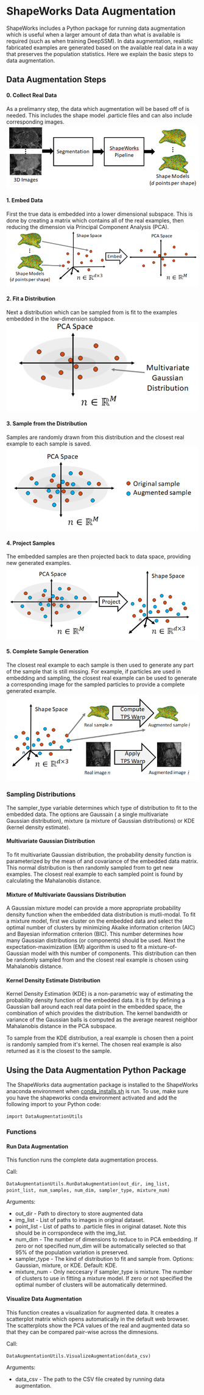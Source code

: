 # ShapeWorks Data Augmentation 

ShapeWorks includes a Python package for running data augmentation which is useful when a larger amount of data than what is available is required (such as when training DeepSSM).
In data augmentation, realistic fabricated examples are generated based on the available real data in a way that preserves the population statistics.
Here we explain the basic steps to data augmentation.

## Data Augmentation Steps
#### 0. Collect Real Data
As a prelimanry step, the data which augmentation will be based off of is needed. This includes the shape model .particle files and can also include corresponding images.
![DataAug0.PNG](../img/deep-learning/DataAug0.PNG)
#### 1. Embed Data
First the true data is embedded into a lower dimensional subspace. This is done by creating a matrix which contains all of the real examples, then reducing the dimension via Principal Component Analysis (PCA).
![DataAug1.PNG](../img/deep-learning/DataAug1.PNG)
#### 2. Fit a Distribution
Next a distribution which can be sampled from is fit to the examples embedded in the low-dimension subspace.
![DataAug2.PNG](../img/deep-learning/DataAug2.PNG)
#### 3. Sample from the Distribution 
Samples are randomly drawn from this distribution and the closest real example to each sample is saved.
![DataAug3.PNG](../img/deep-learning/DataAug3.PNG)
#### 4. Project Samples
The embedded samples are then projected back to data space, providing new generated examples.
![DataAug4.PNG](../img/deep-learning/DataAug4.PNG)
#### 5. Complete Sample Generation
The closest real example to each sample is then used to generate any part of the sample that is still missing. 
For example, if particles are used in embedding and sampling, the closest real example can be used to generate a corresponding image for the sampled particles to provide a complete generated example.
![DataAug5.PNG](../img/deep-learning/DataAug5.PNG)

### Sampling Distributions

The sampler_type variable determines which type of distribution to fit to the embedded data. The options are Gaussain ( a single multivariate Gaussian distribution), mixture (a mixture of Gaussian distributions) or KDE (kernel density estimate).

#### Multivariate Gaussian Distribution

To fit multivariate Gaussian distribution, the probability density function is parameterized by the mean of and covariance of the embedded data matrix. This normal distribution is then randomly sampled from to get new examples. The closest real example to each sampled point is found by calculating the Mahalanobis distance. 

#### Mixture of Multivariate Gaussians Distribution

A Gaussian mixture model can provide a more appropriate probability density function when the embedded data distribution is mutli-modal. To fit a mixture model, first we cluster on the embedded data and select the optimal number of clusters by minimizing Akaike information criterion (AIC) and Bayesian information criterion (BIC). This number determines how many Gaussian distributions (or components) should be used. Next the expectation-maximization (EM) algorithm is used to fit a mixture-of-Gaussian model with this number of components. This distribution can then be randomly sampled from and the closest real example is chosen using Mahalanobis distance. 

#### Kernel Density Estimate Distribution

Kernel Density Estimation (KDE) is a non-parametric way of estimating the probability density function of the embedded data. It is fit by defining a Gaussian ball around each real data point in the embedded space, the combination of which provides the distribution. The kernel bandwidth or variance of the Gaussian balls is computed as the average nearest neighbor Mahalanobis distance in the PCA subspace.

To sample from the KDE distribution, a real example is chosen then a point is randomly sampled from it's kernel. The chosen real example is also returned as it is the closest to the sample. 

## Using the Data Augmentation Python Package
The ShapeWorks data augmentation package is installed to the ShapeWorks anaconda environment when [conda_installs.sh](https://github.com/SCIInstitute/ShapeWorks/tree/master/conda_installs.sh) is run. To use, make sure you have the shapeworks conda environment activated and add the following import to your Python code:

`import DataAugmentationUtils`

### Functions

#### Run Data Augmentation
This function runs the complete data augmentation process.

Call:

`DataAugmentationUtils.RunDataAugmentation(out_dir, img_list, point_list, num_samples, num_dim, sampler_type, mixture_num)`

Arguments:

* out_dir - Path to directory to store augmented data
* img_list - List of paths to images in original dataset.
* point_list - List of paths to .particle files in original dataset. Note this should be in corrspondece with the img_list.
* num_dim - The number of dimensions to reduce to in PCA embedding. If zero or not specified num_dim will be automatically selected so that 95% of the population variation is preserved.
* sampler_type - The kind of distribution to fit and sample from. Options: Gaussian, mixture, or KDE. Default: KDE.
* mixture_num - Only neccesary if sampler_type is mixture. The number of clusters to use in fitting a mixture model. If zero or not specified the optimal number of clusters will be automatically determined.

#### Visualize Data Augmentation
This function creates a visualization for augmented data. It creates a scatterplot matrix which opens automatically in the default web browser. The scatterplots show the PCA values of the real and augmented data so that they can be compared pair-wise across the dimnesions. 

Call:

`DataAugmentationUtils.VisualizeAugmentation(data_csv)`

Arguments:

* data_csv - The path to the CSV file created by running data augmentation.



